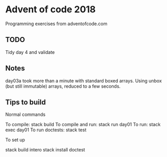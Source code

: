 # Advent of code 2018

Programming exercises from adventofcode.com

## TODO

Tidy day 4 and validate

## Notes

day03a took more than a minute with standard boxed arrays. Using unbox (but still immutable) arrays,
reduced to a few seconds.

## Tips to build

Normal commands

To compile: stack build
To compile and run: stack run day01
To run: stack exec day01
To run doctests: stack test


To set up

stack build intero
stack install doctest
